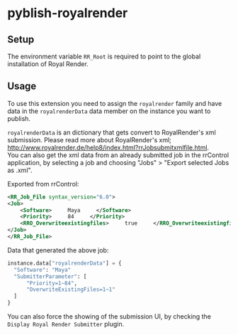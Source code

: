 # pyblish-royalrender

## Setup

The environment variable ```RR_Root``` is required to point to the global installation of Royal Render.

## Usage

To use this extension you need to assign the ```royalrender``` family and have data in the ```royalrenderData``` data member on the instance you want to publish.

```royalrenderData``` is an dictionary that gets convert to RoyalRender's xml submission. Please read more about RoyalRender's xml; http://www.royalrender.de/help8/index.html?rrJobsubmitxmlfile.html.   
You can also get the xml data from an already submitted job in the rrControl application, by selecting a job and choosing "Jobs" > "Export selected Jobs as .xml".

Exported from rrControl:

```xml
<RR_Job_File syntax_version="6.0">
<Job>
    <Software>     Maya     </Software>
    <Priority>     84     </Priority>
    <RRO_Overwriteexistingfiles>     true     </RRO_Overwriteexistingfiles>
</Job>
</RR_Job_File>
```

Data that generated the above job:

```python
instance.data["royalrenderData"] = {
  "Software": "Maya"
  "SubmitterParameter": [
      "Priority=1~84",
      "OverwriteExistingFiles=1~1"
  ]
}
```

You can also force the showing of the submission UI, by checking the ```Display Royal Render Submitter``` plugin.
